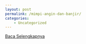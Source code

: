```yaml
---
layout: post
permalink: /mimpi-angin-dan-banjir/
categories:
    - Uncategorized
---
```


[Baca Selengkapnya](/05)